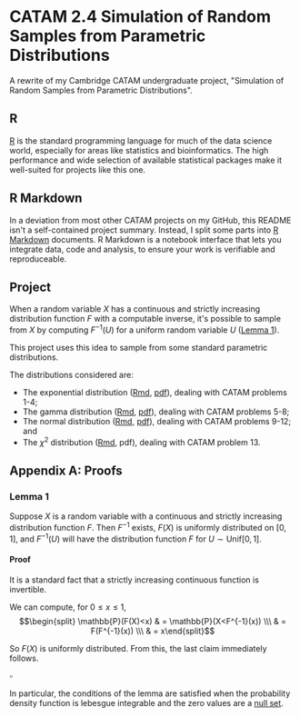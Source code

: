 # CATAM 2.4 Simulation of Random Samples from Parametric Distributions
A rewrite of my Cambridge CATAM undergraduate project, "Simulation of Random Samples from Parametric Distributions".

## R

[R](https://www.r-project.org/) is the standard programming language for much of the data science world, especially for areas like statistics and bioinformatics. The high performance and wide selection of available statistical packages make it well-suited for projects like this one.

## R Markdown

In a deviation from most other CATAM projects on my GitHub, this README isn't a self-contained project summary. Instead, I split some parts into [R Markdown](https://rmarkdown.rstudio.com/) documents. R Markdown is a notebook interface that lets you integrate data, code and analysis, to ensure your work is verifiable and reproduceable.

## Project

When a random variable $X$ has a continuous and strictly increasing distribution function $F$ with a computable inverse, it's possible to sample from $X$ by computing $F^{-1}(U)$ for a uniform random variable $U$ ([Lemma 1](#lemma-1)).

This project uses this idea to sample from some standard parametric distributions.

The distributions considered are:
- The exponential distribution ([Rmd](Rmd/exponential-distribution.Rmd), [pdf](Rmd/exponential-distribution.pdf)), dealing with CATAM problems 1-4; 
- The gamma distribution ([Rmd](Rmd/gamma-distribution.Rmd), [pdf](Rmd/gamma-distribution.pdf)), dealing with CATAM problems 5-8;
- The normal distribution ([Rmd](Rmd/normal-distribution.Rmd), [pdf](Rmd/normal-distribution.pdf)), dealing with CATAM problems 9-12; and
- The $\chi^2$ distribution ([Rmd](Rmd/chi-square-distribution.Rmd), pdf), dealing with CATAM problem 13.

## Appendix A: Proofs

### Lemma 1

Suppose $X$ is a random variable with a continuous and strictly increasing distribution function $F$. Then $F^{-1}$ exists, $F(X)$ is uniformly distributed on $[0,1]$, and $F^{-1}(U)$ will have the distribution function $F$ for $U\sim \text{Unif}[0,1]$.

#### Proof

It is a standard fact that a strictly increasing continuous function is invertible.

We can compute, for $0 \le x \le 1,$ $$\begin{split}  \mathbb{P}(F(X)<x) & = \mathbb{P}(X<F^{-1}(x)) \\\ & = F(F^{-1}(x)) \\\ & = x\end{split}$$

So $F(X)$ is uniformly distributed. From this, the last claim immediately follows.

$\square$

In particular, the conditions of the lemma are satisfied when the probability density function is lebesgue integrable and the zero values are a [null set](https://en.wikipedia.org/wiki/Null_set).